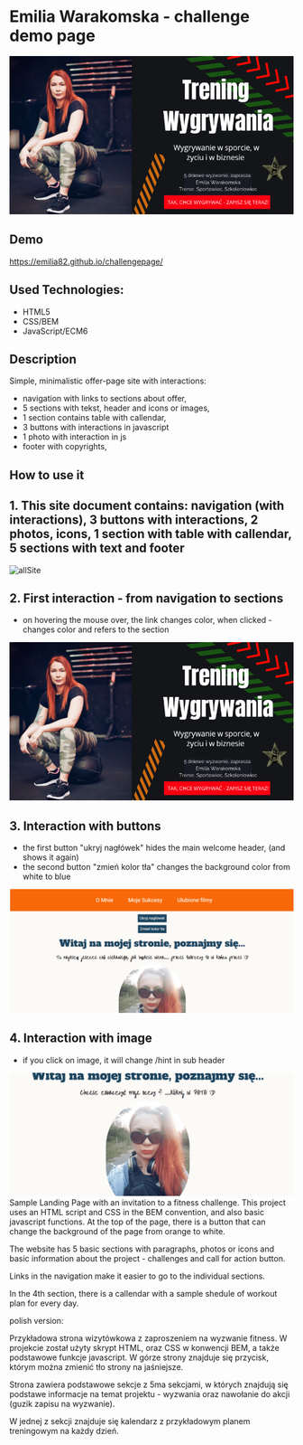 # Emilia Warakomska - challenge demo page

![Trening Wygrywania](https://github.com/emilia82/challengepage/blob/main/images/TreningWygrywania.png?raw=true)

## Demo

https://emilia82.github.io/challengepage/

## Used Technologies:

- HTML5
- CSS/BEM
- JavaScript/ECM6

## Description

Simple, minimalistic offer-page site with interactions:

- navigation with links to sections about offer, 
- 5 sections with tekst, header and icons or images,
- 1 section contains table with callendar,
- 3 buttons with interactions in javascript 
- 1 photo with interaction in js
- footer with copyrights, 

## How to use it 

## 1. This site document contains: navigation (with interactions), 3 buttons with interactions, 2 photos, icons, 1 section with table with callendar, 5 sections with text and footer


![allSite](https://github.com/emilia82/homepage/blob/main/image/1-All-web.gif?raw=true)


## 2. First interaction - from navigation to sections
- on hovering the mouse over, the link changes color,
when clicked - changes color and refers to the section

![linkInteraction](https://github.com/emilia82/challengepage/blob/main/images/TreningWygrywania.png?raw=true)



## 3. Interaction with buttons
- the first button "ukryj nagłówek" hides the main welcome header, (and shows it again)
- the second button "zmień kolor tła" changes the background color from white to blue 

![buttonsInteraction](https://github.com/emilia82/homepage/blob/main/image/3-buttons-interaction.gif?raw=true)


## 4. Interaction with image
- if you click on image, it will change /hint in sub header

![imageInteraction](https://github.com/emilia82/homepage/blob/main/image/4-image-change.gif?raw=true)
Sample Landing Page with an invitation to a fitness challenge.
This project uses an HTML script and CSS in the BEM convention, and
also basic javascript functions. At the top of the page, there is a
button that can change the background of the page from orange to white.

The website has 5 basic sections with paragraphs, photos or icons and basic 
information about the project - challenges and call for action button. 

Links in the navigation make it easier to go to the individual sections.

In the 4th section, there is a callendar with a sample shedule of workout plan for every day.

polish version:

Przykładowa strona wizytówkowa z zaproszeniem na wyzwanie fitness. 
W projekcie został użyty skrypt HTML, oraz CSS w konwencji BEM, a 
także podstawowe funkcje javascript. W górze strony znajduje się
przycisk, którym można zmienić tło strony na jaśniejsze. 

Strona zawiera podstawowe sekcje z 5ma sekcjami, w których znajdują się podstawe
informacje na temat projektu - wyzwania oraz nawołanie do akcji (guzik zapisu na wyzwanie). 

W jednej z sekcji znajduje się kalendarz z przykładowym planem treningowym na każdy dzień.

